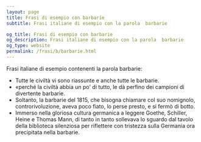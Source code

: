 ```yaml
---
layout: page
title: Frasi di esempio con barbarie 
subtitle: Frasi italiane di esempio con la parola  barbarie

og_title: Frasi di esempio con barbarie 
og_description: Frasi italiane di esempio con la parola  barbarie
og_type: website
permalink: /frasi/b/barbarie.html
---
```


Frasi italiane di esempio contenenti la parola barbarie:


- Tutte le civiltà vi sono riassunte e anche tutte le barbarie.
- «perché la civiltà abbia un po' di tutto, le dà perfino dei campioni di divertente barbarie.
- Soltanto, la barbarie del 1815, che bisogna chiamare col suo nomignolo, controrivoluzione, aveva poco fiato, lo perse presto, e si fermò di botto.
- Immerso nella gloriosa cultura germanica a leggere Goethe, Schiller, Heine e Thomas Mann, di tanto in tanto sollevava lo sguardo dal tavolo della biblioteca silenziosa per riflettere con tristezza sulla Germania ora precipitata nella barbarie.
